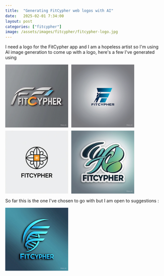 ```yaml
---
title:  "Generating FitCypher web logos with AI"
date:   2025-02-01 7:34:00
layout: post
categories: ["fitcypher"]
image: /assets/images/fitcypher/fitcypher-logo.jpg
---
```

<style>
.image-gallery {
    display: flex;
    flex-wrap: wrap;
    gap: 10px; /* Set the gap between images */
    justify-content: flex-start; /* Align items to the left */
    margin-bottom: 10px;
}

.image-gallery img {
    width: 200px; /* Adjust the width of the images */
    height: auto; /* Maintain aspect ratio */
}
</style>

I need a logo for the FitCypher app and I am a hopeless artist so I'm using AI image generation to come up with a logo, here's a few I've generated using 

<div class="image-gallery">
    <img src="/assets/images/fitcypher/20250201/fitcypher-logo-001.jpeg" alt="Logo 1">
    <img src="/assets/images/fitcypher/20250201/fitcypher-logo-002.jpeg" alt="Logo 2">
    <img src="/assets/images/fitcypher/20250201/fitcypher-logo-003.jpeg" alt="Logo 3">
    <img src="/assets/images/fitcypher/20250201/fitcypher-logo-004.jpeg" alt="Logo 4">
</div>

So far this is the one I've chosen to go with but I am open to suggestions :

<div class="image-gallery">
    <img src="/assets/images/fitcypher/fitcypher-logo.jpg" alt="Logo 1">
</div>

